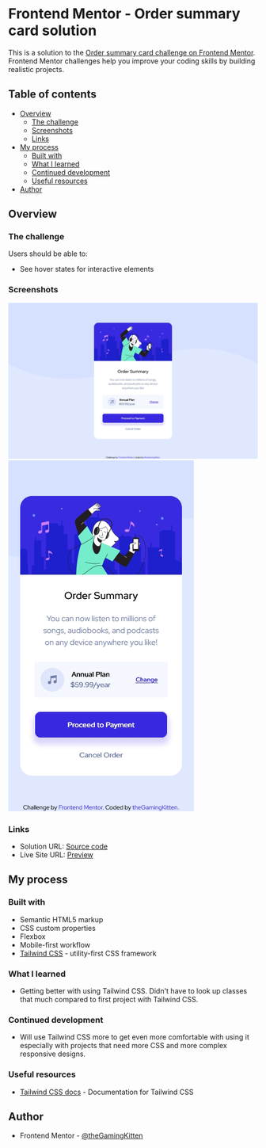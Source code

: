 # Frontend Mentor - Order summary card solution

This is a solution to the [Order summary card challenge on Frontend Mentor](https://www.frontendmentor.io/challenges/order-summary-component-QlPmajDUj). Frontend Mentor challenges help you improve your coding skills by building realistic projects. 

## Table of contents

- [Overview](#overview)
  - [The challenge](#the-challenge)
  - [Screenshots](#screenshots)
  - [Links](#links)
- [My process](#my-process)
  - [Built with](#built-with)
  - [What I learned](#what-i-learned)
  - [Continued development](#continued-development)
  - [Useful resources](#useful-resources)
- [Author](#author)

## Overview

### The challenge

Users should be able to:

- See hover states for interactive elements

### Screenshots

![](./screenshot.jpg)
![](./screenshot_mobile.jpg)

### Links

- Solution URL: [Source code](https://your-solution-url.com)
- Live Site URL: [Preview](https://your-live-site-url.com)

## My process

### Built with

- Semantic HTML5 markup
- CSS custom properties
- Flexbox
- Mobile-first workflow
- [Tailwind CSS](https://tailwindcss.com/) - utility-first CSS framework

### What I learned

- Getting better with using Tailwind CSS. Didn't have to look up classes that much compared to first project with Tailwind CSS.

### Continued development

- Will use Tailwind CSS more to get even more comfortable with using it especially with projects that need more CSS and more complex responsive designs.

### Useful resources

- [Tailwind CSS docs](https://tailwindcss.com/) - Documentation for Tailwind CSS


## Author

- Frontend Mentor - [@theGamingKitten](https://www.frontendmentor.io/profile/theGamingKitten)